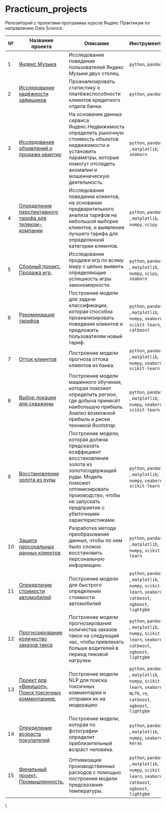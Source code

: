 # Practicum_projects
Репозиторий с проектами программы курсов Яндекс Практикум по направлению Data Science.

| № | Название проекта  | Описание | Инструменты |
|--|--|--|--|
|1| [Яндекс Музыка](https://github.com/laffrent/Practicum_projects/blob/main/01_Ya_music_users_comparison/Ya_music_users.ipynb) | Исследование поведения пользователей Яндекс Музыки двух столиц. | `python`, `pandas` |
|2| [Исследование надёжности заёмщиков](https://github.com/laffrent/Practicum_projects/blob/main/02_Bank_borrowers_reliability/BankBorrowersReliability.ipynb) | Проанализировать статистику о платёжеспособности клиентов кредитного отдела банка. | `python`, `pandas` |
|3| [Исследование объявлений о продаже квартир](https://github.com/laffrent/Practicum_projects/blob/main/03_Apartment_sales/ApartmentsSales.ipynb) | На основании данных сервиса Яндекс.Недвижимость определить рыночную стоимость объектов недвижимости и установить параметры, которые помогут отследить аномалии и мошенническую деятельность. | `python`, `pandas` , `matplotlib`, `seaborn`|
|4| [Определение перспективного тарифа для телеком-компании](https://github.com/laffrent/Practicum_projects/blob/main/04_Tariff_analysis/Tariff_analy.ipynb) | Исследование поведения клиентов, на основании предварительного анализа тарифов на небольшой выборке клиентов, и выявление лучшего тарифа для определенной категории клиентов. | `python`, `pandas` , `matplotlib`, `numpy`, `scipy`|
|5| [Сборный проект. Продажа игр.](https://github.com/laffrent/Practicum_projects/blob/main/05_Games_sales/GamesSales.ipynb) | Исследование продажи игр по всему миру с целью выявить определяющие успешность игры закономерности. | `python`, `pandas` , `matplotlib`, `numpy`, `scipy`, `seaborn`|
|6| [Рекомендация тарифов](https://github.com/laffrent/Practicum_projects/blob/main/06_Tarif_recomendation/TariffRecomendation.ipynb) | Построение модели для задачи классификации, которая способна проанализировать поведение клиентов и предложить пользователям новый тариф. | `python`, `pandas` , `matplotlib`, `numpy`, `seaborn`, `scikit-learn`, `catboost`|
|7| [Отток клиентов](https://github.com/laffrent/Practicum_projects/blob/main/07_Bank_customer_churn/Bank_customer_churn.ipynb) | Построение модели прогноза оттока клиентов из банка. | `python`, `pandas` , `matplotlib`, `numpy`, `seaborn`, `scikit-learn`|
|8| [Выбор локации для скважины](https://github.com/laffrent/Practicum_projects/blob/main/08_Oil_search/OilSearch.ipynb) | Построение модели машинного обучения, которая поможет определить регион, где добыча принесёт наибольшую прибыль. Анализ возможной прибыль и риски техникой _Bootstrap._ | `python`, `pandas` , `matplotlib`, `numpy`, `seaborn`, `scikit-learn`|
|9| [Восстановление золота из руды](https://github.com/laffrent/Practicum_projects/blob/main/09_Gold_mining/GoldMining.ipy) | Построение модели, которая должна предсказать коэффициент восстановления золота из золотосодержащей руды. Модель поможет оптимизировать производство, чтобы не запускать предприятие с убыточными характеристиками. | `python`, `pandas` , `matplotlib`, `numpy`, `seaborn`, `scikit-learn`|
|10| [Защита персональных данных клиентов](https://github.com/laffrent/Practicum_projects/blob/main/10_Protection_of_personal_data/Protection_of_personal_data.ipynb) | Разработка метода преобразования данных, чтобы по ним было сложно восстановить персональную информацию.| `python`, `pandas` , `matplotlib`, `numpy`, `scikit-learn`|
|11| [Определение стоимости автомобилей](https://github.com/laffrent/Practicum_projects/blob/main/11_Cars_price/Cars_price.ipynb) | Построение модели для быстрого определения стоимости автомобилей | `python`, `pandas` , `matplotlib`, `numpy`, `scikit-learn`, `seaborn`, `catboost`, `xgboost`, `lightgbm`|
|12| [Прогнозирование количество заказов такси](https://github.com/laffrent/Practicum_projects/blob/main/12_Taxi_service_load/Taxi_service_load.ipynb) | Построение модели прогнозирования количества заказов такси на следующий час, чтобы привлекать больше водителей в период пиковой нагрузки.| `python`, `pandas` , `matplotlib`, `numpy`, `scikit-learn`, `seaborn`, `catboost`, `xgboost`, `lightgbm`|
|13| [Проект для «Викишоп». Поиск токсичных комментариев.](https://github.com/laffrent/Practicum_projects/blob/main/13_Toxicity_of_comments/toxicity_of_comments.ipynb) | Построение модели NLP для поиска токсичных комментарии и отправки их на модерацию| `python`, `pandas` , `matplotlib`, `numpy`, `scikit-learn`, `seaborn`, `NLTK`, `re`, `catboost`, `xgboost`, `lightgbm`|
|14| [Определение возраста покупателей](https://github.com/) |Построение модели, которая по фотографии определит приблизительный возраст человека. | `python`, `pandas` , `matplotlib`, `numpy`, `seaborn`, `keras`|
|15| [Финальный проект. Промышленность.](https://github.com/) |Оптимизация производственных расходов с помощью построения модели предсказания температуры. | `python`, `pandas` , `matplotlib`, `numpy`, `scikit-learn`, `seaborn`, `catboost`, `xgboost`, `lightgbm`|
\
